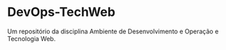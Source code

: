# DevOps-TechWeb

Um repositório da disciplina Ambiente de Desenvolvimento e Operação e Tecnologia Web.